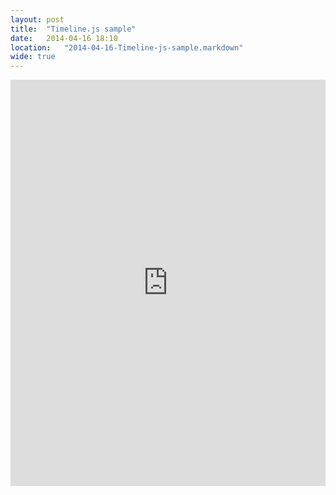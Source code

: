 ```yaml
---
layout: post
title:  "Timeline.js sample"
date:   2014-04-16 18:10
location:   "2014-04-16-Timeline-js-sample.markdown"
wide: true
---
```

<iframe src='http://cdn.knightlab.com/libs/timeline/latest/embed/index.html?source=0Al41mrYOiPRrdDkyWHRXRzdDbUJZWTlodUlRV1psb1E&font=Bevan-PotanoSans&maptype=ROADMAP&lang=en&hash_bookmark=true&gmap_key=AIzaSyBInpt5VKsmovCLuuHTT9qhH6H47r5KzzI&height=650' width='100%' height='650' frameborder='0' allowfullscreen="allowfullscreen">   </iframe>
